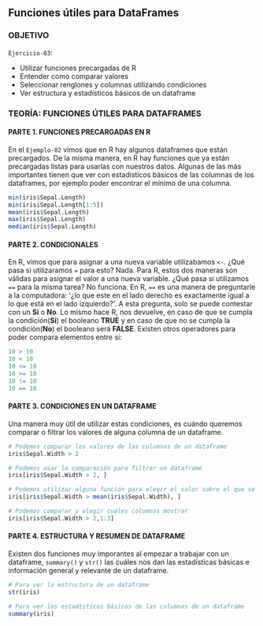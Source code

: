 ## Funciones útiles para DataFrames

### OBJETIVO

`Ejercicio-03`:
- Utilizar funciones precargadas de R
- Entender como comparar valores
- Seleccionar renglones y columnas utilizando condiciones
- Ver estructura y estadísticos básicos de un dataframe

### TEORÍA: FUNCIONES ÚTILES PARA DATAFRAMES

#### PARTE 1. FUNCIONES PRECARGADAS EN R
En el `Ejemplo-02` vimos que en R hay algunos dataframes que están precargados. De la misma manera, en R hay funciones que ya están precargadas listas para usarlas con nuestros datos. Algunas de las más importantes tienen que ver con estadísticos básicos de las columnas de los dataframes, por ejemplo poder encontrar el mínimo de una columna.

```r
min(iris$Sepal.Length)
min(iris$Sepal.Length[1:5])
mean(iris$Sepal.Length)
max(iris$Sepal.Length)
median(iris$Sepal.Length)
```

#### PARTE 2. CONDICIONALES
En R, vimos que para asignar a una nueva variable utilizabamos `<-`. ¿Qué pasa si utilizaramos `=` para esto? Nada. Para R, estos dos maneras son válidas para asignar el valor a una nueva variable. ¿Qué pasa si utilizamos `==` para la misma tarea? No funciona. En R, `==` es una manera de preguntarle a la computadora: '¿lo que este en el lado derecho es exactamente igual a lo que está en el lado izquierdo?'. A esta pregunta, solo se puede contestar con un **Si** o **No**. Lo mismo hace R, nos devuelve, en caso de que se cumpla la condición(**Si**) el booleano **TRUE** y en caso de que no se cumpla la condición(**No**) el booleano será **FALSE**. Existen otros operadores para poder compara elementos entre si:
```r
10 > 10
10 < 10
10 <= 10
10 >= 10
10 != 10
10 == 10
```

#### PARTE 3. CONDICIONES EN UN DATAFRAME
Una manera muy útil de utilizar estas condiciones, es cuándo queremos comparar o filtrar los valores de alguna columna de un dataframe.

```r
# Podemos comparar los valores de las columnas de un dataframe
iris$Sepal.Width > 2

# Podemos usar la comparación para filtrar un dataframe
iris[iris$Sepal.Width > 2, ]

# Podemos utilizar alguna función para elegir el valor sobre el que se va a comparar
iris[iris$Sepal.Width > mean(iris$Sepal.Width), ]

# Podemos comparar y elegir cuáles columnas mostrar
iris[iris$Sepal.Width > 2,1:3]
```

#### PARTE 4. ESTRUCTURA Y RESUMEN DE DATAFRAME

Existen dos funciones muy imporantes al empezar a trabajar con un dataframe, `summary()` y `str()` las cuáles nos dan las estadísticas básicas e información general y relevante de un dataframe.

```r
# Para ver la estructura de un dataframe
str(iris)

# Para ver los estadísticos básicos de las columnas de un dataframe
summary(iris)
```
